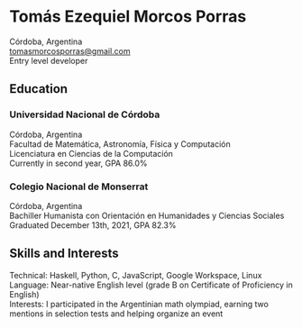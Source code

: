 # Tomás Ezequiel Morcos Porras
Córdoba, Argentina \
tomasmorcosporras@gmail.com \
Entry level developer
## Education
### Universidad Nacional de Córdoba
Córdoba, Argentina \
Facultad de Matemática, Astronomía, Física y Computación \
Licenciatura en Ciencias de la Computación \
Currently in second year, GPA 86.0% 
### Colegio Nacional de Monserrat
Córdoba, Argentina \
Bachiller Humanista con Orientación en Humanidades y Ciencias Sociales \
Graduated December 13th, 2021, GPA 82.3%
## Skills and Interests
Technical: Haskell, Python, C, JavaScript, Google Workspace, Linux \
Language: Near-native English level (grade B on Certificate of Proficiency in English) \
Interests: I participated in the Argentinian math olympiad, earning two mentions in selection tests and helping organize an event

